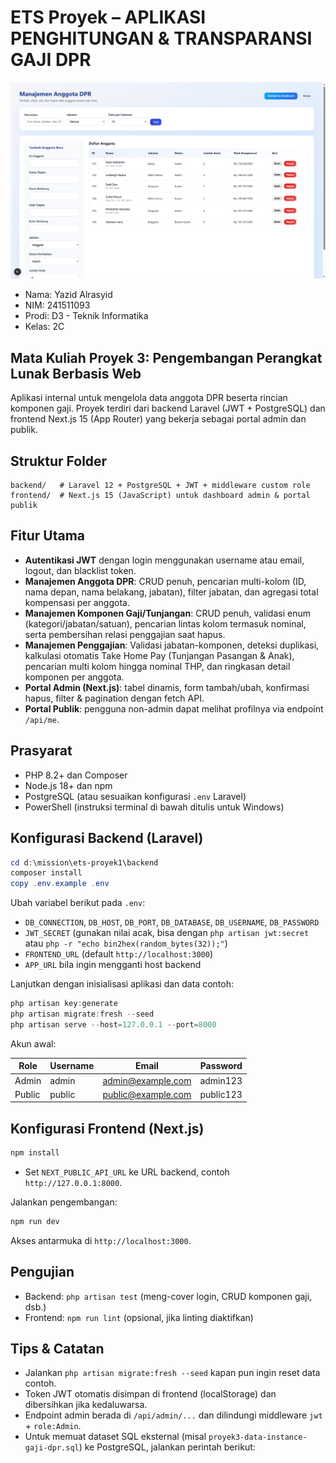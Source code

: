 # ETS Proyek – APLIKASI PENGHITUNGAN & TRANSPARANSI GAJI DPR

![TikusBerdasi](./docs/image.png)

- Nama: Yazid Alrasyid
- NIM: 241511093
- Prodi: D3 - Teknik Informatika
- Kelas: 2C

## Mata Kuliah Proyek 3: Pengembangan Perangkat Lunak Berbasis Web
Aplikasi internal untuk mengelola data anggota DPR beserta rincian komponen gaji. Proyek terdiri dari backend Laravel (JWT + PostgreSQL) dan frontend Next.js 15 (App Router) yang bekerja sebagai portal admin dan publik.

## Struktur Folder

```
backend/   # Laravel 12 + PostgreSQL + JWT + middleware custom role
frontend/  # Next.js 15 (JavaScript) untuk dashboard admin & portal publik
```

## Fitur Utama

- **Autentikasi JWT** dengan login menggunakan username atau email, logout, dan blacklist token.
- **Manajemen Anggota DPR**: CRUD penuh, pencarian multi-kolom (ID, nama depan, nama belakang, jabatan), filter jabatan, dan agregasi total kompensasi per anggota.
- **Manajemen Komponen Gaji/Tunjangan**: CRUD penuh, validasi enum (kategori/jabatan/satuan), pencarian lintas kolom termasuk nominal, serta pembersihan relasi penggajian saat hapus.
- **Manajemen Penggajian**: Validasi jabatan-komponen, deteksi duplikasi, kalkulasi otomatis Take Home Pay (Tunjangan Pasangan & Anak), pencarian multi kolom hingga nominal THP, dan ringkasan detail komponen per anggota.
- **Portal Admin (Next.js)**: tabel dinamis, form tambah/ubah, konfirmasi hapus, filter & pagination dengan fetch API.
- **Portal Publik**: pengguna non-admin dapat melihat profilnya via endpoint `/api/me`.

## Prasyarat

- PHP 8.2+ dan Composer
- Node.js 18+ dan npm
- PostgreSQL (atau sesuaikan konfigurasi `.env` Laravel)
- PowerShell (instruksi terminal di bawah ditulis untuk Windows)

## Konfigurasi Backend (Laravel)

```powershell
cd d:\mission\ets-proyek1\backend
composer install
copy .env.example .env
```

Ubah variabel berikut pada `.env`:

- `DB_CONNECTION`, `DB_HOST`, `DB_PORT`, `DB_DATABASE`, `DB_USERNAME`, `DB_PASSWORD`
- `JWT_SECRET` (gunakan nilai acak, bisa dengan `php artisan jwt:secret` atau `php -r "echo bin2hex(random_bytes(32));"`)
- `FRONTEND_URL` (default `http://localhost:3000`)
- `APP_URL` bila ingin mengganti host backend

Lanjutkan dengan inisialisasi aplikasi dan data contoh:

```powershell
php artisan key:generate
php artisan migrate:fresh --seed
php artisan serve --host=127.0.0.1 --port=8000
```

Akun awal:

| Role   | Username | Email              | Password  |
|--------|----------|-------------------|-----------|
| Admin  | admin    | admin@example.com  | admin123  |
| Public | public   | public@example.com | public123 |

## Konfigurasi Frontend (Next.js)

```powershell
npm install
```

- Set `NEXT_PUBLIC_API_URL` ke URL backend, contoh `http://127.0.0.1:8000`.

Jalankan pengembangan:

```powershell
npm run dev
```

Akses antarmuka di `http://localhost:3000`.

## Pengujian

- Backend: `php artisan test` (meng-cover login, CRUD komponen gaji, dsb.)
- Frontend: `npm run lint` (opsional, jika linting diaktifkan)

## Tips & Catatan

- Jalankan `php artisan migrate:fresh --seed` kapan pun ingin reset data contoh.
- Token JWT otomatis disimpan di frontend (localStorage) dan dibersihkan jika kedaluwarsa.
- Endpoint admin berada di `/api/admin/...` dan dilindungi middleware `jwt` + `role:Admin`.
- Untuk memuat dataset SQL eksternal (misal `proyek3-data-instance-gaji-dpr.sql`) ke PostgreSQL, jalankan perintah berikut: